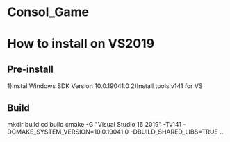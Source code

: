 # Consol_Game


# How to install on VS2019
## Pre-install
  1)Instal Windows SDK Version 10.0.19041.0
  2)Install tools v141 for VS
## Build
  mkdir build
  cd build
  cmake -G "Visual Studio 16 2019" -Tv141 -DCMAKE_SYSTEM_VERSION=10.0.19041.0 -DBUILD_SHARED_LIBS=TRUE ..
